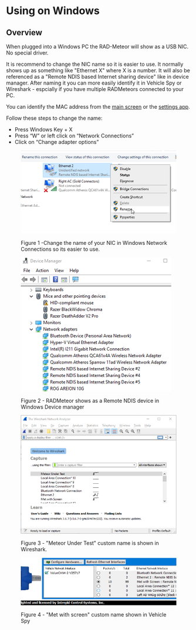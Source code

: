# Using on Windows

## Overview

When plugged into a Windows PC the RAD-Meteor will show as a USB NIC. No special driver.

It is recommend to change the NIC name so it is easier to use. It normally shows up as something like "Ethernet X" where X is a number. It will also be referenced as a "Remote NDIS based Internet sharing device" like in device manager. After naming it you can more easily identify it in Vehicle Spy or Wireshark - espcially if you have multiple RADMeteors connected to your PC.

You can identify the MAC address from the [main screen](../display-main-screen/) or the [settings app](../host-usb-commands/).

Follow these steps to change the name:

* Press Windows Key + X
* Press “W” or left click on “Network Connections”
* Click on “Change adapter options”

<figure><img src="../.gitbook/assets/Meteor_Network_Connections.png" alt=""><figcaption><p>Figure 1 -Change the name of your NIC in Windows Network Connections so its easier to use.</p></figcaption></figure>

<figure><img src="../.gitbook/assets/RADMeteor-DeviceManager.png" alt=""><figcaption><p>Figure 2 - RADMeteor shows as a Remote NDIS device in Windows Device manager</p></figcaption></figure>

<figure><img src="../.gitbook/assets/meteor_shark.png" alt=""><figcaption><p>Figure 3 - "Meteor Under Test" custom name is shown in Wireshark.</p></figcaption></figure>

<figure><img src="../.gitbook/assets/met-in-vspy.png" alt=""><figcaption><p>Figure 4 - "Met with screen" custom name shown in Vehicle Spy</p></figcaption></figure>
